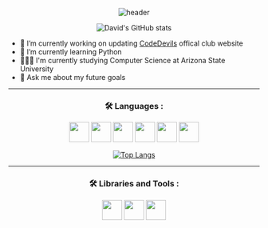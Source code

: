 <div align="center">
<!-- got this from: https://github.com/kyechan99/capsule-render#custom-color-list -->

![header](https://capsule-render.vercel.app/api?type=waving&color=gradient&customColorList=21,27,27&height=200&section=header&text=Hey%20Everyone!👋🏼&fontSize=80)

  <!-- <img src="https://capsule-render.vercel.app/api?text=Hey Everyone!👋🏼&animation=fadeIn&type=waving&color=gradient&customColorList=21,22,27&height=100"/> -->

![David's GitHub stats](https://github-readme-stats.vercel.app/api?username=SloppyFlipFlop&bg_color=30,3EADCF,ABE9CD&title_color=fff&text_color=fff)

</div>

- 🔭 I’m currently working on updating [CodeDevils](https://codedevils.org/en-us/) offical club website
- 🌱 I’m currently learning Python
- 👨🏼‍🎓 I'm currently studying Computer Science at Arizona State University
- 💬 Ask me about my future goals

<hr>

<div align="center">

### 🛠️ Languages :

<img src='https://cdn.jsdelivr.net/gh/devicons/devicon/icons/javascript/javascript-original.svg'  height="40"> <img src='https://cdn.jsdelivr.net/gh/devicons/devicon/icons/java/java-original-wordmark.svg' height="40">
<img src='https://cdn.jsdelivr.net/gh/devicons/devicon/icons/html5/html5-original-wordmark.svg' height="40">
<img src='https://cdn.jsdelivr.net/gh/devicons/devicon/icons/sass/sass-original.svg' height="40">
<img src='https://cdn.jsdelivr.net/gh/devicons/devicon/icons/nodejs/nodejs-plain-wordmark.svg' height="40">
<img src='https://cdn.jsdelivr.net/gh/devicons/devicon/icons/python/python-original-wordmark.svg' height="40">

[![Top Langs](https://github-readme-stats.vercel.app/api/top-langs/?username=SloppyFlipFlop&layout=compact&title_color=fff&text_color=FFFFFF&bg_color=151515)](https://github.com/anuraghazra/github-readme-stats)

<hr>

### 🛠️ Libraries and Tools :

<img src='https://cdn.jsdelivr.net/gh/devicons/devicon/icons/nextjs/nextjs-original-wordmark.svg' height="40">
<img src='https://cdn.jsdelivr.net/gh/devicons/devicon/icons/react/react-original-wordmark.svg' height="40">
<img src='https://cdn.jsdelivr.net/gh/devicons/devicon/icons/mongodb/mongodb-original-wordmark.svg' height="40">

<!-- [![GitHub Streak](https://github-readme-streak-stats.herokuapp.com/?user=SloppyFlipFlop&bg_color=30,3EADCF,ABE9CD)](https://git.io/streak-stats) -->

</div>

<!-- [![SloppFlipFlop's wakatime stats](https://github-readme-stats.vercel.app/api/wakatime?username=SloppyFlipFlop)](https://github.com/SloppyFlipFlop/github-readme-stats) -->

<!-- Got the cool color idea from: https://www.eggradients.com/category/blue-gradient -->

<!--
**SloppyFlipFlop/SloppyFlipFlop** is a ✨ _special_ ✨ repository because its `README.md` (this file) appears on your GitHub profile.

Here are some ideas to get you started:

- 🔭 I’m currently working on ...
- 🌱 I’m currently learning ...
- 👯 I’m looking to collaborate on ...
- 🤔 I’m looking for help with ...
- 💬 Ask me about ...
- 📫 How to reach me: ...
- 😄 Pronouns: ...
- ⚡ Fun fact: ...
-->
